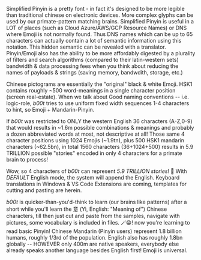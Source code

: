 
Simplified Pinyin is a pretty font - in fact it's designed to be more legible than traditional chinese on electronic devices.  More complex glyphs can be used by our primate-pattern matching brains. 
Simplified Pinyin is useful in a LOT of places (such as Cloud Azure/AWS/GCP Resource Names) or DNS where Emoji is not normally found.  Thus DNS names which can be up to 65 characters can actually contain a lot of semantic information using this notation.  This hidden semantic can be revealed with a translator.  Pinyin/Emoji also has the ability to be more affordably digested by a plurality of filters and search algorithms (compared to their latin-western sets) bandwidth & data processing fees when you think about reducing the names of payloads & strings (saving memory, bandwdith, storage, etc.) 

Chinese pictograms are essentially the "original" black & white Emoji. HSK1 contains roughly ~500 word-meanings in a single character position (screen real-estate).  When we talk about Good naming conventions -- i.e. logic-role, _b00t_ tries to use uniform fixed width sequences 1-4 characters to hint, so Emoji + Mandarin-Pinyin. 

If _b00t_ was restricted to ONLY the western English 36 characters (A-Z,0-9) that would results in ~1.6m possible combinations & meanings and probably a dozen abbreviated words at most, not descriptive at all!   Those same 4 character positions using 1024 Emojis (~1.9tn), plus 500 HSK1 mandarin characters (~62.5bn), in total 1560 characters (36+1024+500) results in 5.9 TRILLION possible "stories" encoded in only 4 characters for a primate brain to process! 

Wow, so 4 characters of _b00t_ can represent *5.9 TRILLION stories*! 🤯 With *DEFAULT* English mode, the system will append the English. Keyboard translations in Windows & VS Code Extensions are coming, templates for cutting and pasting are herein. 

_b00t_ is quicker-than-you'd-think to learn (our brains like patterns) after a short while you'll learn the 意 (Yì, English: "Meaning of") Chinese characters, till then just cut and paste from the samples, navigate with pictures, some vocabulary is included in files. 🪄😁! now you're learning to read basic Pinyin!  Chinese Mandarin (Pinyin users) represent 1.8 billion humans, roughly 1/3rd of the population.  English also has roughly 1.8bn globally -- HOWEVER only 400m are native speakers, everybody else already speaks another language besides English first! Emoji is universal.   

